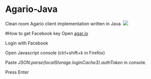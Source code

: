 # Agario-Java
Clean room Agario client implementation written in Java.
![](https://raw.githubusercontent.com/kcxx/Agario-Java/master/screenshot.png)

#How to get Facebook key
  Open [agar.io](http://agar.io/)
   
  Login with Facebook
   
  Open Javascript console (ctrl+shift+k in Firefox)
   
  Paste *JSON.parse(localStorage.loginCache3).authToken* in console.
   
  Press Enter
